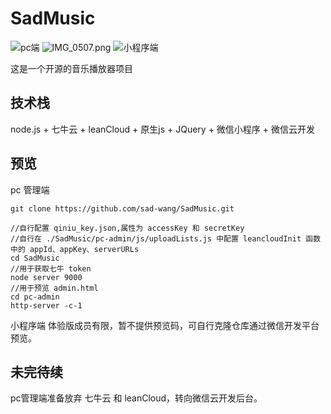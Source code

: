 # SadMusic
![pc端](https://user-gold-cdn.xitu.io/2020/3/15/170dba7792007f99?w=1445&h=783&f=png&s=1109883)
![IMG_0507.png](https://user-gold-cdn.xitu.io/2020/3/15/170dbbc28506e74d?w=311&h=552&f=png&s=50937)
![小程序端](https://user-gold-cdn.xitu.io/2020/3/15/170dbbadc12ac0b1?w=311&h=552&f=png&s=128409)

这是一个开源的音乐播放器项目
## 技术栈
node.js + 七牛云 + leanCloud + 原生js + JQuery + 微信小程序 + 微信云开发

## 预览
pc 管理端
```git
git clone https://github.com/sad-wang/SadMusic.git

//自行配置 qiniu_key.json,属性为 accessKey 和 secretKey
//自行在 ./SadMusic/pc-admin/js/uploadLists.js 中配置 leancloudInit 函数中的 appId、appKey、serverURLs
cd SadMusic
//用于获取七牛 token
node server 9000
//用于预览 admin.html
cd pc-admin
http-server -c-1
```
小程序端
体验版成员有限，暂不提供预览码，可自行克隆仓库通过微信开发平台预览。
## 未完待续
pc管理端准备放弃 七牛云 和 leanCloud，转向微信云开发后台。
